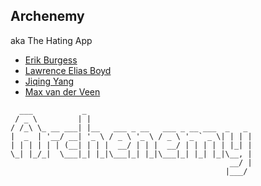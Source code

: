 ## Archenemy

aka The Hating App

- [Erik Burgess](https://github.com/Cowpriest)
- [Lawrence Elias Boyd](https://github.com/EliasBoyd)
- [Jiqing Yang](https://github.com/WERDXZ)
- [Max van der Veen](https://github.com/maxbutevil)

```
  ___           _                                    
 / _ \         | |                                    
/ /_\ \_ __ ___| |__   ___ _ __   ___ _ __ ___  _   _ 
|  _  | '__/ __| '_ \ / _ \ '_ \ / _ \ '_ ` _ \| | | |
| | | | | | (__| | | |  __/ | | |  __/ | | | | | |_| |
\_| |_/_|  \___|_| |_|\___|_| |_|\___|_| |_| |_|\__, |
                                                 __/ |
                                                |___/ 
```
